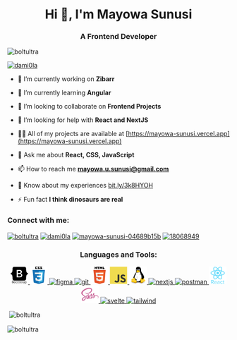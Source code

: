 <h1 align="center">Hi 👋, I'm Mayowa Sunusi</h1>
<h3 align="center">A Frontend Developer</h3>

<p align="left"> <img src="https://komarev.com/ghpvc/?username=boltultra&label=Profile%20views&color=0e75b6&style=flat" alt="boltultra" /> </p>

<!-- <p align="left"> <a href="https://github.com/ryo-ma/github-profile-trophy"><img src="https://github-profile-trophy.vercel.app/?username=boltultra&theme=onedark" alt="boltultra" /></a> </p> -->

<p align="left"> <a href="https://twitter.com/dami0la" target="blank"><img src="https://img.shields.io/twitter/follow/dami0la?logo=twitter&style=for-the-badge" alt="dami0la" /></a> </p>

- 🔭 I’m currently working on **Zibarr**

- 🌱 I’m currently learning **Angular**

- 👯 I’m looking to collaborate on **Frontend Projects**

- 🤝 I’m looking for help with **React and NextJS**

- 👨‍💻 All of my projects are available at [https://mayowa-sunusi.vercel.app](https://mayowa-sunusi.vercel.app)

- 💬 Ask me about **React, CSS, JavaScript**

- 📫 How to reach me **mayowa.u.sunusi@gmail.com**

- 📄 Know about my experiences [bit.ly/3k8HYOH](bit.ly/3k8HYOH)

- ⚡ Fun fact **I think dinosaurs are real**

<h3 align="left">Connect with me:</h3>
<p align="left">
<a href="https://codepen.io/boltultra" target="blank"><img align="center" src="https://raw.githubusercontent.com/rahuldkjain/github-profile-readme-generator/master/src/images/icons/Social/codepen.svg" alt="boltultra" height="30" width="40" /></a>
<a href="https://twitter.com/dami0la" target="blank"><img align="center" src="https://raw.githubusercontent.com/rahuldkjain/github-profile-readme-generator/master/src/images/icons/Social/twitter.svg" alt="dami0la" height="30" width="40" /></a>
<a href="https://linkedin.com/in/mayowa-sunusi-04689b15b" target="blank"><img align="center" src="https://raw.githubusercontent.com/rahuldkjain/github-profile-readme-generator/master/src/images/icons/Social/linked-in-alt.svg" alt="mayowa-sunusi-04689b15b" height="30" width="40" /></a>
<a href="https://stackoverflow.com/users/18068949" target="blank"><img align="center" src="https://raw.githubusercontent.com/rahuldkjain/github-profile-readme-generator/master/src/images/icons/Social/stack-overflow.svg" alt="18068949" height="30" width="40" /></a>
</p>

<h3 align="center">Languages and Tools:</h3>
<p align="center"> <a href="https://getbootstrap.com" target="_blank" rel="noreferrer"> <img src="https://raw.githubusercontent.com/devicons/devicon/master/icons/bootstrap/bootstrap-plain-wordmark.svg" alt="bootstrap" width="40" height="40"/> </a> <a href="https://www.w3schools.com/css/" target="_blank" rel="noreferrer"> <img src="https://raw.githubusercontent.com/devicons/devicon/master/icons/css3/css3-original-wordmark.svg" alt="css3" width="40" height="40"/> </a> <a href="https://www.figma.com/" target="_blank" rel="noreferrer"> <img src="https://www.vectorlogo.zone/logos/figma/figma-icon.svg" alt="figma" width="40" height="40"/> </a> <a href="https://git-scm.com/" target="_blank" rel="noreferrer"> <img src="https://www.vectorlogo.zone/logos/git-scm/git-scm-icon.svg" alt="git" width="40" height="40"/> </a> <a href="https://www.w3.org/html/" target="_blank" rel="noreferrer"> <img src="https://raw.githubusercontent.com/devicons/devicon/master/icons/html5/html5-original-wordmark.svg" alt="html5" width="40" height="40"/> </a> <a href="https://developer.mozilla.org/en-US/docs/Web/JavaScript" target="_blank" rel="noreferrer"> <img src="https://raw.githubusercontent.com/devicons/devicon/master/icons/javascript/javascript-original.svg" alt="javascript" width="40" height="40"/> </a> <a href="https://www.linux.org/" target="_blank" rel="noreferrer"> <img src="https://raw.githubusercontent.com/devicons/devicon/master/icons/linux/linux-original.svg" alt="linux" width="40" height="40"/> </a> <a href="https://nextjs.org/" target="_blank" rel="noreferrer"> <img src="https://cdn.worldvectorlogo.com/logos/nextjs-2.svg" alt="nextjs" width="40" height="40"/> </a> <a href="https://postman.com" target="_blank" rel="noreferrer"> <img src="https://www.vectorlogo.zone/logos/getpostman/getpostman-icon.svg" alt="postman" width="40" height="40"/> </a> <a href="https://reactjs.org/" target="_blank" rel="noreferrer"> <img src="https://raw.githubusercontent.com/devicons/devicon/master/icons/react/react-original-wordmark.svg" alt="react" width="40" height="40"/> </a> <a href="https://sass-lang.com" target="_blank" rel="noreferrer"> <img src="https://raw.githubusercontent.com/devicons/devicon/master/icons/sass/sass-original.svg" alt="sass" width="40" height="40"/> </a> <a href="https://svelte.dev" target="_blank" rel="noreferrer"> <img src="https://upload.wikimedia.org/wikipedia/commons/1/1b/Svelte_Logo.svg" alt="svelte" width="40" height="40"/> </a> <a href="https://tailwindcss.com/" target="_blank" rel="noreferrer"> <img src="https://www.vectorlogo.zone/logos/tailwindcss/tailwindcss-icon.svg" alt="tailwind" width="40" height="40"/> </a> </p>
<!-- 
<p><img align="left" src="https://github-readme-stats.vercel.app/api/top-langs?username=boltultra&show_icons=true&locale=en&layout=compact" alt="boltultra" /></p> -->

<p>&nbsp;<img align="center" src="https://github-readme-stats.vercel.app/api?username=boltultra&show_icons=true&locale=en" alt="boltultra" /></p>

<p><img align="center" src="https://github-readme-streak-stats.herokuapp.com/?user=boltultra&" alt="boltultra" /></p>

<!---
BoltUltra/BoltUltra is a ✨ special ✨ repository because its `README.md` (this file) appears on your GitHub profile.
You can click the Preview link to take a look at your changes.
--->
